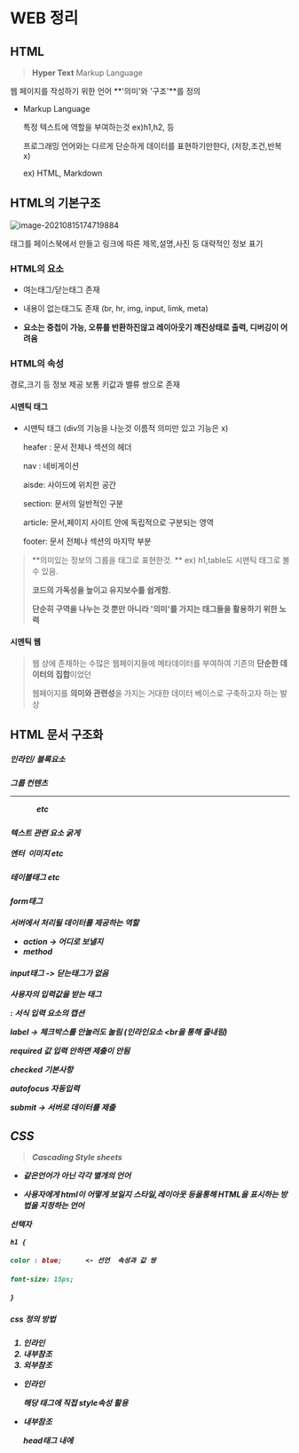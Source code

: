 # WEB 정리



## HTML

> **Hyper Text** Markup Language

웹 페이지를 작성하기 위한 언어 **'의미'와 '구조'**를 정의





* Markup Language 

   특정 텍스트에 역할을 부여하는것 ex)h1,h2, 등

  프로그래밍 언어와는 다르게 단순하게 데이터를 표현하기만한다, (저장,조건,반복 x)

  ex) HTML, Markdown





## HTML의 기본구조

![image-20210815174719884](C:/Users/%EB%A5%98%ED%98%84%EC%A7%84/AppData/Roaming/Typora/typora-user-images/image-20210815174719884.png)



<meta> 태그를 페이스북에서 만들고 링크에 따른 제목,설명,사진 등 대략적인 정보 표기
    
</meta>



### HTML의 요소

* 여는태그/닫는태그 존재

* 내용이 없는태그도 존재 (br, hr, img,  input, limk, meta)

* **요소는 중첩이 가능, 오류를 반환하진않고 레이아웃기 깨진상태로 출력, 디버깅이 어려움**



### HTML의 속성

<a href="주소"></a> 경로,크기 등 정보 제공 보통 키값과 밸류 쌍으로 존재



#### 시멘틱 태그

* 시맨틱 태그 (div의 기능을 나눈것 이름적 의미만 있고 기능은 x)

  heafer : 문서 전체나 섹션의 헤더

  nav : 네비게이션

  aisde: 사이드에 위치한 공간

  section: 문서의 일반적인 구분

  article: 문서,페이지 사이트 안에 독립적으로 구분되는 영역

  footer: 문서 전체나 섹션의 마지막 부분

> **의미있는 정보의 그룹을 태그로 표현한것. ** ex) h1,table도 시맨틱 태그로 볼 수 있음.
>
> **코드의 가독성을 높이고 유지보수를 쉽게함.** 
>
> **단순히 구역을 나누는 것 뿐만 아니라 '의미'를 가지는 태그들을 활용하기 위한 노력**



#### 시멘틱 웹

> 웹 상에 존재하는 수많은 웹페이지들에 메타데이터를 부여하여 기존의 **단순한 데이터의 집합**이었던
>
> 웹페이지를 **의미와 관련성**을 가지는 거대한 데이터 베이스로 구축하고자 하는 발상





## HTML 문서 구조화



##### 인라인/ 블록요소

##### 그룹 컨텐츠 <p> <hr> <ol> <ul> <div> etc 

##### 텍스트 관련 요소 <a> <b> 굵게  <strong> <span><div> <br> 엔터 <i> <img> 이미지 <em> etc

##### 테이블태그 <tr> <td> etc

#### form태그

서버에서 처리될 데이터를 제공하는 역할

* action -> 어디로 보낼지
* method 

#### input태그 -> 닫는태그가 없음

사용자의 입력값을 받는 태그

<label> : 서식 입력 요소의 캡션



label -> 체크박스를 안눌러도 눌림 (인라인요소 <br을 통해 줄내림)

required 값 입력 안하면 제출이 안됨

checked 기본사항

autofocus 자동입력

submit -> 서버로 데이터를 제출





## CSS

>  Cascading Style sheets

* 같은언어가 아닌 **각각 별개의 언어**

* 사용자에게 html이 어떻게 보일지 **스타일,레이아웃** 등을통해 HTML을 표시하는 방법을 지정하는 언어

선택자

```css
h1 {

color : blue;      <- 선언  속성과 값 쌍

font-size: 15ps;

}
```

##### css 정의 방법

1. 인라인
2. 내부참조
3. 외부참조



* 인라인 

   해당 태그에 직접 style속성 활용

* 내부참조

   head태그 내에 <style>에 지정

* 외부참조

  <link>태그를 통해 외부 css파일을 불러오기



주로사용하는 속성

![image-20210815201529017](C:/Users/%EB%A5%98%ED%98%84%EC%A7%84/AppData/Roaming/Typora/typora-user-images/image-20210815201529017.png)

#### 선택자

* html 문서에서 특정 요소를 선택하여 스타일링 하기위해 선택자라는 개념이 필요

> 기본선택자,결합자,의사클래스/구조적 의사 클래스





##### ( h2 ) 요소 선택자 

​	HTML 태그를 직접 선택 

#####  (*) 전체 선택자 

##### (.class명) 클래스선택자

​	마침표(.)로 시작하며 해당 클래스가 적용된 모든 항목 선택

##### (#id이름) id 선택자

​	(#) 문자로 시작하며 해당 아이디가 적용된 모든 항목을 선택

​	일반적으로 하나의문서에 1번만 사용 (여러번 사용해도 되지만 한번만 사용하는것을 권장)

##### (.클래스이름 > p) 자식결합자

클래스 아래에 P태그 하나만 속성 적용

##### (.클래스이름 p) 자손 결합자 

클래스 아래애 모든 P 태그에 속성 적용

**일반 형제 결합자**  P ~ span  p태그 이후 모든 ~ span 태그요소

**인접 형제 결합자**  P + span  바로뒤에 위치하는 span태그 요소 선택





#### CSS적용 우선순위

1. 중요도  
   * !important
2. 우선순위
   * 인라인 > id선택자 > calss선택자 > 요소선택자
3. 소스순서



#### CSS 상속

* CSS는 상속을 통해 부모 요소의 속성을 자식에게 상속

  상속 되는 것 - TEXT 관련요소

  상속 되지 않는 것 BOX model 관련 요소 ex) borde,  padding,  **width**,  margin ....ext

  ​	 position 관련 요소  ex) position 등



#### css 단위

크기단위

* **px**   모니터 해상도인 픽셀을 기준, 
* **%**    백분율 단위

* **em**   상속의 영향 받음, 상대적인 사이즈
* **rem**   상속영향x 최상위 요소 사이즈 기준으로 배수 단위를 가짐

* **viewport** 웹페이지를 방문한 웹컨텐츠의 영역



색상단위

색상키워드,RGB색상, HSL색상 (색상,채도,명도)



#### BOX model

![image-20210816191049533](md-images/image-20210816191049533.png)

![image-20210816192444857](md-images/image-20210816192444857.png)

​				상하좌우							상하/좌우 								상/좌우/하 						상/우/좌/하  



> 박스 사이즈를 맞추기 위하여  box-sizing: border-box; 



#### 마진 상쇄

**block A의 top과 block B의 bottom에 적용된 각각의 마진중 큰 마진 값으로 결합되는 현상**





### CSS Display

인라인/블록 요소

![image-20210816193754998](md-images/image-20210816193754998.png)

![image-20210816194258454](md-images/image-20210816194258454.png)

![image-20210816193934765](md-images/image-20210816193934765.png)

![image-20210816194142106](md-images/image-20210816194142106.png)

#### none과 hidden의 차이점

*  **hidden 은 공간은 차지하고있지만 none은 공간이 사라짐(다른 레이아웃에 영향)**

  ​	**★visibility: hidden;**  





### CSS Position

* 위치 조절할 수 있는 4가지

* **static** : 모든 태그의 기본값

* **relatice** : 상대적위치

  > 자기 자신의 static 위치를 기준으로 이동

* **absolute** : 절대적위치

  > **static이 아닌** 가장 가까운 부모/조상을 기준으로 이동, 없으면 body에 붙는 형태
  >
  > 원래 위치해 있었던 과거 위치에 있던 공간은 더이상 존재하지 않음

* **fixed** : 고정 위치

  > 스크롤시에도 항상 같은 곳에 위치
  >
  > 화면/뷰포트 기준으로 이동



# 1일차 HW/WS



#### * 이미지 +링크

```
  <a href="https://www.ssafy.com/">
    <img src="C:\Users\류현진\OneDrive\바탕 화면\싸피\web\web_1\ssafy.png" alt="ssafy">
  </a>
```



#### * nth-child()와 nth-of-type()의 차이점

nth-child(n) 부모 엘리먼트의 **모든** 자식 엘리먼트중 n번째

nth-of-type(n) 부모 엘리먼트의 **특정** 자식 엘리먼트중 n번째



#### * 절대경로와 상대경로

**절대경로**

어떠한 웹페이지나 파일이 가지고 있는 고유한 경로

http://www.google.com, C:\users\document\untitled.jpg

**상대경로**

현재 위치한 경로로부터 그곳의 위치

> **이미지 위치가 바뀌어도 상대경로로 경로를 저장하면 사진이뜬다!!**





### Float

![image-20210816214035969](md-images/image-20210816214035969.png)

#### 속성 

* none: 기본값
* left: 요소를 왼쪽으로 띄움
* right: 요소를 오른쪽으로 띄움





# Flex box



> ### Float clear

* 선택한 요소의 맨 마지막 자식으로 가상요소 생성

  clearfix::affter

  

![image-20210817005003203](md-images/image-20210817005003203.png)

#### ![image-20210817010203239](md-images/image-20210817010203239.png)

**justify -> 메인축 정렬**

**align   -> 교차축 정렬**

**content -> 여러줄**

**items -> 한줄**

**self -> flex item 개별요소**

ex) justify-content : 메인축 기준 여러줄 정렬

​	  align-items : 교차축 기준 한줄 정렬

​	  align-self : 교차축 기준 선택한 요소 하나 정렬



# Bootstrap

.mx-auto  수평 중앙 정렬



##### 반응형 웹 Responsive web design



### Grid system

flexbox로 제작됨.

12개의 column 6개의 grid breakpoints 존재

![image-20210817013425869](md-images/image-20210817013425869.png)

  



### 3일차 hw



1. CSS flex-direction Flex box의 주축을 변경하는 flex-direction의 4가지 값과 각각의 특징을 작성하시오

   row

   주축이 좌에서 우로 행을 따른다. ->

   row-reverse

   주축이 우에서 좌로 행을 따른다. <-

   column

   주축이 페이지상단에서 하단으로 방향을 따른다.

   column-reverse

   주축이 페이지하단에서 상단으로 방향을 따른다.

   

2. Bootstrap flex-direction flex-direction의 4가지 요소와 대응하는 bootstrap 클래스를 작성하시오

   d-flex



3. align-items align-items 속성의 4가지 값과 각각의 특징을 작성하시오

   flex-start : 아이템들을 시작점으로 정렬

   flex-end : 아이템들을 끝으로 정렬

   center : 아이템들을 가운데로 정렬

   stretch : 아이템들이 수직축 방향으로 끝까지 쭈욱 늘어난다.

   baseline : 아이템들을 텍스트 베이스라인 기준으로 정렬

   ​	

4. flex-flow   - flex-direction, flex-wrap



5.  Bootstrap grid system

   ```html
   <div class= 'container'>
       <div class='row'>
           <div class="col-xl-6"></div>
       </div>
   </div>
   ```

   

   xs: 576px 이하에서 세로로 표시시작

   sm:576px 이상에서 세로로 표시시작

   md:768px 이상에서 세로로 표시시작

   lg: 992px이상에서 세로로 표시 시작

   xl: 1200px 이상에서 세로로 표시 시작

   xxl:1400px 이상에서 세로로 표시 시작

   

   1-12

   12분할로 나누어진  그리드에 해당 숫자만큼 분할



#### offset - > 앞 칸 비우기